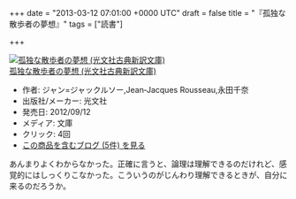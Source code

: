 
+++
date = "2013-03-12 07:01:00 +0000 UTC"
draft = false
title = "『孤独な散歩者の夢想』"
tags = ["読書"]

+++
<div class="hatena-asin-detail"><a href="http://www.amazon.co.jp/exec/obidos/ASIN/4334752578/bestylesnet-22/"><img src="http://ecx.images-amazon.com/images/I/41I%2BNeiyJNL._SL160_.jpg" class="hatena-asin-detail-image" alt="孤独な散歩者の夢想 (光文社古典新訳文庫)" title="孤独な散歩者の夢想 (光文社古典新訳文庫)"/></a><div class="hatena-asin-detail-info"><a href="http://www.amazon.co.jp/exec/obidos/ASIN/4334752578/bestylesnet-22/">孤独な散歩者の夢想 (光文社古典新訳文庫)</a><ul><li><span class="hatena-asin-detail-label">作者:</span> ジャン=ジャックルソー,Jean‐Jacques Rousseau,永田千奈</li><li><span class="hatena-asin-detail-label">出版社/メーカー:</span> 光文社</li><li><span class="hatena-asin-detail-label">発売日:</span> 2012/09/12</li><li><span class="hatena-asin-detail-label">メディア:</span> 文庫</li><li> <span class="hatena-asin-detail-label">クリック</span>: 4回</li><li><a href="http://d.hatena.ne.jp/asin/4334752578/bestylesnet-22" target="_blank">この商品を含むブログ (5件) を見る</a></li></ul></div><div class="hatena-asin-detail-foot"></div></div>あんまりよくわからなかった。正確に言うと、論理は理解できるのだけれど、感覚的にはしっくりこなかった。こういうのがじんわり理解できるときが、自分に来るのだろうか。



